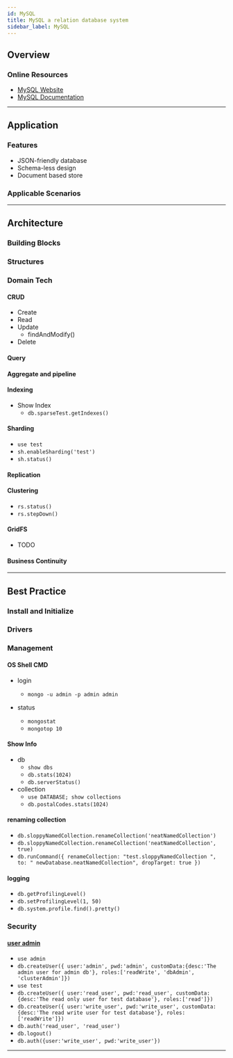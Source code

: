 ```yaml
---
id: MySQL
title: MySQL a relation database system
sidebar_label: MySQL
---
```


## Overview

### Online Resources

- [MySQL Website](https://www.mongodb.com)
- [MySQL Documentation](https://docs.mongodb.com/)

---

## Application

### Features

- JSON-friendly database
- Schema-less design
- Document based store

### Applicable Scenarios

---

## Architecture

### Building Blocks

### Structures

### Domain Tech

#### CRUD

- Create
- Read
- Update
  - findAndModify()
- Delete

#### Query

#### Aggregate and pipeline

#### Indexing

- Show Index
  - `db.sparseTest.getIndexes()`

#### Sharding

- `use test`
- `sh.enableSharding('test')`
- `sh.status()`

#### Replication

#### Clustering

- `rs.status()`
- `rs.stepDown()`

#### GridFS

- TODO

#### Business Continuity

---

## Best Practice

### Install and Initialize

### Drivers

### Management

#### OS Shell CMD

- login
  - `mongo -u admin -p admin admin`

- status
  - `mongostat`
  - `mongotop 10`

#### Show Info

- db
  - `show dbs`
  - `db.stats(1024)`
  - `db.serverStatus()`
- collection
  - `use DATABASE; show collections`
  - `db.postalCodes.stats(1024)`

#### renaming collection

- `db.sloppyNamedCollection.renameCollection('neatNamedCollection')`
- `db.sloppyNamedCollection.renameCollection('neatNamedCollection', true)`
- `db.runCommand({ renameCollection: "test.sloppyNamedCollection ", to: " newDatabase.neatNamedCollection", dropTarget: true })`

#### logging

- `db.getProfilingLevel()`
- `db.setProfilingLevel(1, 50)`
- `db.system.profile.find().pretty()`

### Security

#### [user admin](https://docs.mongodb.com/manual/reference/method/db.createUser/)

- `use admin`
- `db.createUser({ user:'admin', pwd:'admin', customData:{desc:'The admin user for admin db'}, roles:['readWrite', 'dbAdmin', 'clusterAdmin']})`
- `use test`
- `db.createUser({ user:'read_user', pwd:'read_user', customData:{desc:'The read only user for test database'}, roles:['read']})`
- `db.createUser({ user:'write_user', pwd:'write_user', customData:{desc:'The read write user for test database'}, roles:['readWrite']})`
- `db.auth('read_user', 'read_user')`
- `db.logout()`
- `db.auth({user:'write_user', pwd:'write_user'})`
  
---
